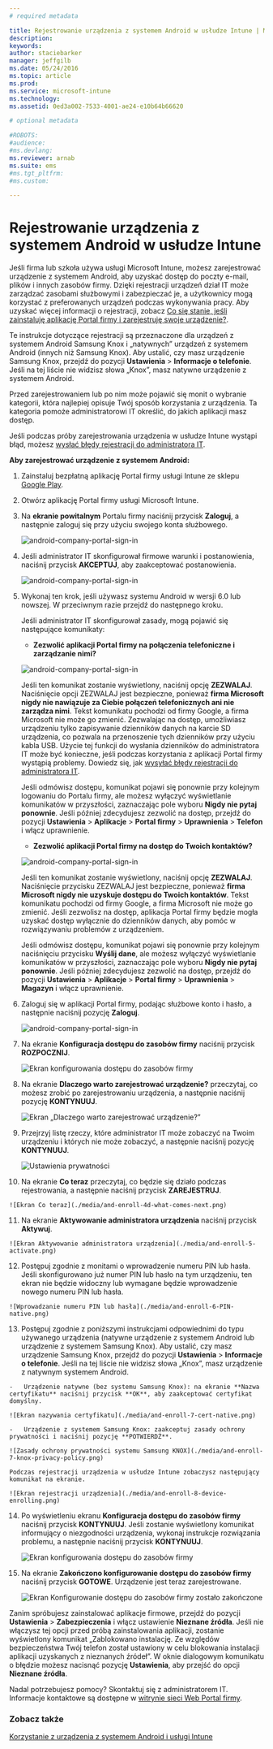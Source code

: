 ```yaml
---
# required metadata

title: Rejestrowanie urządzenia z systemem Android w usłudze Intune | Microsoft Intune
description:
keywords:
author: staciebarker
manager: jeffgilb
ms.date: 05/24/2016
ms.topic: article
ms.prod:
ms.service: microsoft-intune
ms.technology:
ms.assetid: 0ed3a002-7533-4001-ae24-e10b64b66620

# optional metadata

#ROBOTS:
#audience:
#ms.devlang:
ms.reviewer: arnab
ms.suite: ems
#ms.tgt_pltfrm:
#ms.custom:

---
```



# Rejestrowanie urządzenia z systemem Android w usłudze Intune

Jeśli firma lub szkoła używa usługi Microsoft Intune, możesz zarejestrować urządzenie z systemem Android, aby uzyskać dostęp do poczty e-mail, plików i innych zasobów firmy. Dzięki rejestracji urządzeń dział IT może zarządzać zasobami służbowymi i zabezpieczać je, a użytkownicy mogą korzystać z preferowanych urządzeń podczas wykonywania pracy. Aby uzyskać więcej informacji o rejestracji, zobacz [Co się stanie, jeśli zainstaluję aplikację Portal firmy i zarejestruję swoje urządzenie?](what-happens-if-you-install-the-Company-Portal-app-and-enroll-your-device-in-intune-android.md).

Te instrukcje dotyczące rejestracji są przeznaczone dla urządzeń z systemem Android Samsung Knox i „natywnych” urządzeń z systemem Android (innych niż Samsung Knox). Aby ustalić, czy masz urządzenie Samsung Knox, przejdź do pozycji **Ustawienia** &gt; **Informacje o telefonie**. Jeśli na tej liście nie widzisz słowa „Knox”, masz natywne urządzenie z systemem Android.

Przed zarejestrowaniem lub po nim może pojawić się monit o wybranie kategorii, która najlepiej opisuje Twój sposób korzystania z urządzenia. Ta kategoria pomoże administratorowi IT określić, do jakich aplikacji masz dostęp.

Jeśli podczas próby zarejestrowania urządzenia w usłudze Intune wystąpi błąd, możesz [wysłać błędy rejestracji do administratora IT](send-enrollment-errors-to-your-it-administrator-android.md).

**Aby zarejestrować urządzenie z systemem Android:**

1.  Zainstaluj bezpłatną aplikację Portal firmy usługi Intune ze sklepu [Google Play](http://play.google.com/store/apps/details?id=com.microsoft.windowsintune.companyportal).

2.  Otwórz aplikację Portal firmy usługi Microsoft Intune.

3.  Na **ekranie powitalnym** Portalu firmy naciśnij przycisk **Zaloguj**, a następnie zaloguj się przy użyciu swojego konta służbowego.

    ![android-company-portal-sign-in](./media/and-enroll-0-welcome-screen.png)   

4.  Jeśli administrator IT skonfigurował firmowe warunki i postanowienia, naciśnij przycisk **AKCEPTUJ**, aby zaakceptować postanowienia.

    ![android-company-portal-sign-in](./media/and-enroll-3-accept-terms.png)

5.  Wykonaj ten krok, jeśli używasz systemu Android w wersji 6.0 lub nowszej. W przeciwnym razie przejdź do następnego kroku. 

    Jeśli administrator IT skonfigurował zasady, mogą pojawić się następujące komunikaty:
    -   **Zezwolić aplikacji Portal firmy na połączenia telefoniczne i zarządzanie nimi?**

    ![android-company-portal-sign-in](./media/and-enroll-3a-allow-phone-access.png)

    Jeśli ten komunikat zostanie wyświetlony, naciśnij opcję **ZEZWALAJ**. Naciśnięcie opcji ZEZWALAJ jest bezpieczne, ponieważ **firma Microsoft nigdy nie nawiązuje za Ciebie połączeń telefonicznych ani nie zarządza nimi**. Tekst komunikatu pochodzi od firmy Google, a firma Microsoft nie może go zmienić. Zezwalając na dostęp, umożliwiasz urządzeniu tylko zapisywanie dzienników danych na karcie SD urządzenia, co pozwala na przenoszenie tych dzienników przy użyciu kabla USB. Użycie tej funkcji do wysłania dzienników do administratora IT może być konieczne, jeśli podczas korzystania z aplikacji Portal firmy wystąpią problemy. Dowiedz się, jak [wysyłać błędy rejestracji do administratora IT](send-enrollment-errors-to-your-it-administrator-android.md).

    Jeśli odmówisz dostępu, komunikat pojawi się ponownie przy kolejnym logowaniu do Portalu firmy, ale możesz wyłączyć wyświetlanie komunikatów w przyszłości, zaznaczając pole wyboru **Nigdy nie pytaj ponownie**.  Jeśli później zdecydujesz zezwolić na dostęp, przejdź do pozycji **Ustawienia** &gt; **Aplikacje** &gt; **Portal firmy** &gt; **Uprawnienia** &gt; **Telefon** i włącz uprawnienie.

    -   **Zezwolić aplikacji Portal firmy na dostęp do Twoich kontaktów?**

    ![android-company-portal-sign-in](./media/and-enroll-3b-allow-contacts-access.png)

    Jeśli ten komunikat zostanie wyświetlony, naciśnij opcję **ZEZWALAJ**. Naciśnięcie przycisku ZEZWALAJ jest bezpieczne, ponieważ **firma Microsoft nigdy nie uzyskuje dostępu do Twoich kontaktów**. Tekst komunikatu pochodzi od firmy Google, a firma Microsoft nie może go zmienić. Jeśli zezwolisz na dostęp, aplikacja Portal firmy będzie mogła uzyskać dostęp wyłącznie do dzienników danych, aby pomóc w rozwiązywaniu problemów z urządzeniem.

    Jeśli odmówisz dostępu, komunikat pojawi się ponownie przy kolejnym naciśnięciu przycisku **Wyślij dane**, ale możesz wyłączyć wyświetlanie komunikatów w przyszłości, zaznaczając pole wyboru **Nigdy nie pytaj ponownie**. Jeśli później zdecydujesz zezwolić na dostęp, przejdź do pozycji **Ustawienia** &gt; **Aplikacje** &gt; **Portal firmy** &gt; **Uprawnienia** &gt; **Magazyn** i włącz uprawnienie.

6.  Zaloguj się w aplikacji Portal firmy, podając służbowe konto i hasło, a następnie naciśnij pozycję **Zaloguj**.

    ![android-company-portal-sign-in](./media/and-enroll-2-cp-sign-in.png)

7.  Na ekranie **Konfiguracja dostępu do zasobów firmy** naciśnij przycisk **ROZPOCZNIJ**.

    ![Ekran konfigurowania dostępu do zasobów firmy](./media/and-enroll-4a-comp-access-setup.png)

8.  Na ekranie **Dlaczego warto zarejestrować urządzenie?** przeczytaj, co możesz zrobić po zarejestrowaniu urządzenia, a następnie naciśnij pozycję **KONTYNUUJ**.

    ![Ekran „Dlaczego warto zarejestrować urządzenie?”](./media/and-enroll-4b-why-enroll.png)

9.  Przejrzyj listę rzeczy, które administrator IT może zobaczyć na Twoim urządzeniu i których nie może zobaczyć, a następnie naciśnij pozycję **KONTYNUUJ**.

    ![Ustawienia prywatności](./media/and-enroll-4c-we-care-privacy.png)

10.  Na ekranie **Co teraz** przeczytaj, co będzie się działo podczas rejestrowania, a następnie naciśnij przycisk **ZAREJESTRUJ**.

    ![Ekran Co teraz](./media/and-enroll-4d-what-comes-next.png)

11.  Na ekranie **Aktywowanie administratora urządzenia** naciśnij przycisk **Aktywuj**.

    ![Ekran Aktywowanie administratora urządzenia](./media/and-enroll-5-activate.png)

12.  Postępuj zgodnie z monitami o wprowadzenie numeru PIN lub hasła. Jeśli skonfigurowano już numer PIN lub hasło na tym urządzeniu, ten ekran nie będzie widoczny lub wymagane będzie wprowadzenie nowego numeru PIN lub hasła.

    ![Wprowadzanie numeru PIN lub hasła](./media/and-enroll-6-PIN-native.png)

13.  Postępuj zgodnie z poniższymi instrukcjami odpowiednimi do typu używanego urządzenia (natywne urządzenie z systemem Android lub urządzenie z systemem Samsung Knox). Aby ustalić, czy masz urządzenie Samsung Knox, przejdź do pozycji **Ustawienia** &gt; **Informacje o telefonie**. Jeśli na tej liście nie widzisz słowa „Knox”, masz urządzenie z natywnym systemem Android.

    -   Urządzenie natywne (bez systemu Samsung Knox): na ekranie **Nazwa certyfikatu** naciśnij przycisk **OK**, aby zaakceptować certyfikat domyślny.

    ![Ekran nazywania certyfikatu](./media/and-enroll-7-cert-native.png)

    -   Urządzenie z systemem Samsung Knox: zaakceptuj zasady ochrony prywatności i naciśnij pozycję **POTWIERDŹ**.

    ![Zasady ochrony prywatności systemu Samsung KNOX](./media/and-enroll-7-knox-privacy-policy.png)

    Podczas rejestracji urządzenia w usłudze Intune zobaczysz następujący komunikat na ekranie.

    ![Ekran rejestracji urządzenia](./media/and-enroll-8-device-enrolling.png)

14. Po wyświetleniu ekranu **Konfiguracja dostępu do zasobów firmy** naciśnij przycisk **KONTYNUUJ**. Jeśli zostanie wyświetlony komunikat informujący o niezgodności urządzenia, wykonaj instrukcje rozwiązania problemu, a następnie naciśnij przycisk **KONTYNUUJ**.

    ![Ekran konfigurowania dostępu do zasobów firmy](./media/and-enroll-9-comp-access-setup.png)  

11. Na ekranie **Zakończono konfigurowanie dostępu do zasobów firmy** naciśnij przycisk **GOTOWE**. Urządzenie jest teraz zarejestrowane.

    ![Ekran Konfigurowanie dostępu do zasobów firmy zostało zakończone](./media/and-enroll-10-comp-access-setup-complete.png)

Zanim spróbujesz zainstalować aplikacje firmowe, przejdź do pozycji **Ustawienia** &gt; **Zabezpieczenia** i włącz ustawienie **Nieznane źródła**. Jeśli nie włączysz tej opcji przed próbą zainstalowania aplikacji, zostanie wyświetlony komunikat „Zablokowano instalację. Ze względów bezpieczeństwa Twój telefon został ustawiony w celu blokowania instalacji aplikacji uzyskanych z nieznanych źródeł”. W oknie dialogowym komunikatu o błędzie możesz nacisnąć pozycję **Ustawienia**, aby przejść do opcji **Nieznane źródła**.

Nadal potrzebujesz pomocy? Skontaktuj się z administratorem IT. Informacje kontaktowe są dostępne w [witrynie sieci Web Portal firmy](http://portal.manage.microsoft.com).

### Zobacz także
[Korzystanie z urządzenia z systemem Android i usługi Intune](using-your-android-device-with-intune.md)


<!--HONumber=Jun16_HO2-->


